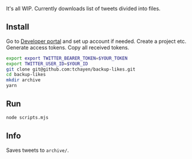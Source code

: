 It's all WIP. Currently downloads list of tweets divided into files.

## Install

Go to [Developer portal](https://developer.twitter.com/en/portal/projects/) and set up account if needed. Create a project etc. Generate access tokens. Copy all received tokens.

```bash
export export TWITTER_BEARER_TOKEN=$YOUR_TOKEN
export TWITTER_USER_ID=$YOUR_ID
git clone git@github.com:tchayen/backup-likes.git
cd backup-likes
mkdir archive
yarn
```

## Run

```bash
node scripts.mjs
```

## Info

Saves tweets to `archive/`.
